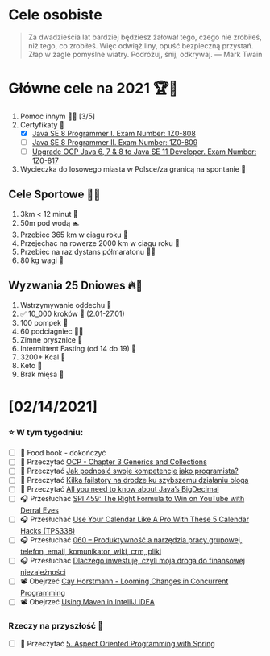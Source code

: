 Cele osobiste
==============
> Za dwadzieścia lat bardziej będziesz żałował tego, czego nie zrobiłeś, niż tego, co zrobiłeś. Więc odwiąż liny, opuść bezpieczną przystań. Złap w żagle pomyślne wiatry. Podróżuj, śnij, odkrywaj.
> — Mark Twain

# Główne cele na 2021 🏆🥇
1. Pomoc innym 🧚‍♂️ [3/5]
2. Certyfikaty 📜
   - [x] [Java SE 8 Programmer I. Exam Number: 1Z0-808](https://education.oracle.com/es/java-se-8-programmer-ii/pexam_1Z0-808)
   - [ ] [Java SE 8 Programmer II. Exam Number: 1Z0-809](https://education.oracle.com/es/java-se-8-programmer-ii/pexam_1Z0-809)
   - [ ]  [Upgrade OCP Java 6, 7 & 8 to Java SE 11 Developer. Exam Number: 1Z0-817](https://education.oracle.com/upgrade-ocp-java-6-7-8-to-java-se-11-developer/pexam_1Z0-817)
4. Wycieczka do losowego miasta w Polsce/za granicą na spontanie 🚙

## Cele Sportowe 💪🥈
1. 3km < 12 minut 👟
2. 50m pod wodą 🏊
3. Przebiec 365 km w ciagu roku 🏃
4. Przejechac na rowerze 2000 km w ciagu roku 🚴
5. Przebiec na raz dystans półmaratonu 🏃‍♀️
6. 80 kg wagi 💪

## Wyzwania 25 Dniowes 🔥🥉
1. Wstrzymywanie oddechu 🧘
2. ✅ 10_000 kroków 🦶 (2.01-27.01)
3. 100 pompek 🙇
4. 60 podciagniec 🏋️‍♂️
5. Zimne prysznice 🚿
6. Intermittent Fasting (od 14 do 19) 🥪
7. 3200+ Kcal 🍌
8. Keto 🥑
9. Brak mięsa 🍎

# [02/14/2021]

### ⭐ W tym tygodniu:
- [ ] 🥝 Food book - dokończyć
- [ ] 📗 Przeczytać [OCP - Chapter 3 Generics and Collections](https://www.amazon.com/OCP-Certified-Professional-Programmer-1Z0-809-dp-1119067901/dp/1119067901/ref=mt_other?_encoding=UTF8&me=&qid=)
- [ ] 📗 Przeczytać [Jak podnosić swoje kompetencje jako programista?](https://kodujmy.pl/jak-podnosic-swoje-kompetencje-jako-programista/)
- [ ] 📗 Przeczytać [Kilka failstory na drodze ku szybszemu działaniu bloga](https://mmazurek.dev/kilka-failstory-na-drodze-ku-szybszemu-dzialaniu-bloga/)
- [ ] 📗 Przeczytać [All you need to know about Java’s BigDecimal](https://peterdev.pl/2021/02/11/all-you-need-to-know-about-javas-bigdecimal/)
- [ ] 🎧 Przesłuchać [SPI 459: The Right Formula to Win on YouTube with Derral Eves](https://www.smartpassiveincome.com/podcasts/formula-to-win-on-youtube/)
- [ ] 🎧 Przesłuchać [Use Your Calendar Like A Pro With These 5 Calendar Hacks (TPS338)](https://www.asianefficiency.com/podcasts/338-calendar-hacks/)
- [ ] 🎧 Przesłuchać [060 – Produktywność a narzędzia pracy grupowej, telefon, email, komunikator, wiki, crm, pliki](https://piotrbucki.pl/060)
- [ ] 🎧 Przesłuchać [Dlaczego inwestuję, czyli moja droga do finansowej niezależności](https://inwestomat.eu/dlaczego-inwestuje/)
- [ ] 📽️ Obejrzeć [Cay Horstmann - Looming Changes in Concurrent Programming](https://youtu.be/NFYGZKpPwSM)
- [ ] 📽️ Obejrzeć [Using Maven in IntelliJ IDEA](https://youtu.be/D1sRK8JLCQ4)

### Rzeczy na przyszłość 🏅
- [ ] 📗 Przeczytać [5. Aspect Oriented Programming with Spring](https://docs.spring.io/spring-framework/docs/current/reference/html/core.html#aop)
